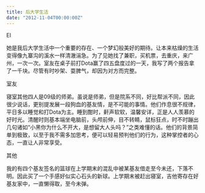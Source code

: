 ```yaml
---
title: 后大学生活
date: "2012-11-04T00:00:00Z"
---
```


El
  
她是我后大学生活中一个重要的存在、一个梦幻般美好的期待。让本来枯燥的生活变得像九寨沟的溪水一样清澈湍急。为了见她找了兼职，买机票，去重庆，来广州，一次一次。室友在桌子前打Dota赢了四五盘度过的一天，我写了两个报告拿了一千块。尽管有时吵架、耍脾气，却因为对方而完整。
  
室友
  
寝室其他四人是09级的师弟。虽说是师弟，但是院系不同，好比帮派不同，因此很少说话，更别提发展一段狗血的基友情，是不可能的事情。他们作息很不规律，平日多以睡觉和打Dota为主。睡到酣时，鼾声软软，温馨安详，正是人人羡慕的好时光。清醒时则基本端坐电脑前，头颅前伸，目不转睛，鼠标狂点，时不时蹦出几句诸如“小黑你为什么不开大，是想留大人头吗？”之类难懂的话。他们的背景简单到极致，以至于我不需多加思考，便可以轻易预判他们的行为，这种掌控者的心态，一直让人非常享受。
  
其他
  
我的有四个基友签名的篮球在上学期末的混乱中被某基友借走至今未还，下落不明。因此买了一个手感好似实心石头的新球。上学期末被赶出寝室，吉他寄存在好基友家中，一直懒得取，至今未弹。
